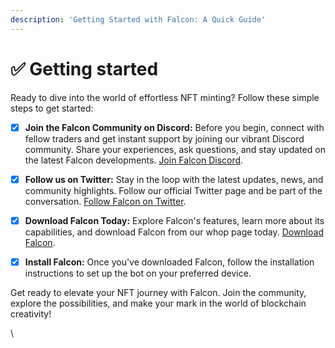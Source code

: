 ```yaml
---
description: 'Getting Started with Falcon: A Quick Guide'
---
```


# ✅ Getting started

Ready to dive into the world of effortless NFT minting? Follow these simple steps to get started:

* [x] **Join the Falcon Community on Discord:** Before you begin, connect with fellow traders and get instant support by joining our vibrant Discord community. Share your experiences, ask questions, and stay updated on the latest Falcon developments. [Join Falcon Discord](https://discord.gg/tHdrMSAJD4).
* [x] **Follow us on Twitter:** Stay in the loop with the latest updates, news, and community highlights. Follow our official Twitter page and be part of the conversation. [Follow Falcon on Twitter](https://twitter.com/falcon\_mint).
* [x] **Download Falcon Today:** Explore Falcon's features, learn more about its capabilities, and download Falcon from our whop page today. [Download Falcon](https://whop.com/falcontech/).
* [x] **Install Falcon:** Once you've downloaded Falcon, follow the installation instructions to set up the bot on your preferred device.



Get ready to elevate your NFT journey with Falcon. Join the community, explore the possibilities, and make your mark in the world of blockchain creativity!

\
